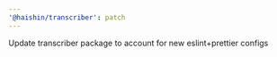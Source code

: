 ```yaml
---
'@haishin/transcriber': patch
---
```


Update transcriber package to account for new eslint+prettier configs

